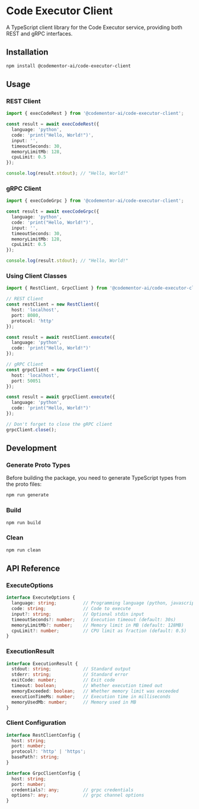 # Code Executor Client

A TypeScript client library for the Code Executor service, providing both REST and gRPC interfaces.

## Installation

```bash
npm install @codementor-ai/code-executor-client
```

## Usage

### REST Client

```typescript
import { execCodeRest } from '@codementor-ai/code-executor-client';

const result = await execCodeRest({
  language: 'python',
  code: 'print("Hello, World!")',
  input: '',
  timeoutSeconds: 30,
  memoryLimitMb: 128,
  cpuLimit: 0.5
});

console.log(result.stdout); // "Hello, World!"
```

### gRPC Client

```typescript
import { execCodeGrpc } from '@codementor-ai/code-executor-client';

const result = await execCodeGrpc({
  language: 'python',
  code: 'print("Hello, World!")',
  input: '',
  timeoutSeconds: 30,
  memoryLimitMb: 128,
  cpuLimit: 0.5
});

console.log(result.stdout); // "Hello, World!"
```

### Using Client Classes

```typescript
import { RestClient, GrpcClient } from '@codementor-ai/code-executor-client';

// REST Client
const restClient = new RestClient({
  host: 'localhost',
  port: 8080,
  protocol: 'http'
});

const result = await restClient.execute({
  language: 'python',
  code: 'print("Hello, World!")'
});

// gRPC Client
const grpcClient = new GrpcClient({
  host: 'localhost',
  port: 50051
});

const result = await grpcClient.execute({
  language: 'python',
  code: 'print("Hello, World!")'
});

// Don't forget to close the gRPC client
grpcClient.close();
```

## Development

### Generate Proto Types

Before building the package, you need to generate TypeScript types from the proto files:

```bash
npm run generate
```

### Build

```bash
npm run build
```

### Clean

```bash
npm run clean
```

## API Reference

### ExecuteOptions

```typescript
interface ExecuteOptions {
  language: string;          // Programming language (python, javascript, go, etc.)
  code: string;              // Code to execute
  input?: string;            // Optional stdin input
  timeoutSeconds?: number;   // Execution timeout (default: 30s)
  memoryLimitMb?: number;    // Memory limit in MB (default: 128MB)
  cpuLimit?: number;         // CPU limit as fraction (default: 0.5)
}
```

### ExecutionResult

```typescript
interface ExecutionResult {
  stdout: string;            // Standard output
  stderr: string;            // Standard error
  exitCode: number;          // Exit code
  timeout: boolean;          // Whether execution timed out
  memoryExceeded: boolean;   // Whether memory limit was exceeded
  executionTimeMs: number;   // Execution time in milliseconds
  memoryUsedMb: number;      // Memory used in MB
}
```

### Client Configuration

```typescript
interface RestClientConfig {
  host: string;
  port: number;
  protocol?: 'http' | 'https';
  basePath?: string;
}

interface GrpcClientConfig {
  host: string;
  port: number;
  credentials?: any;         // grpc credentials
  options?: any;             // grpc channel options
}
```
